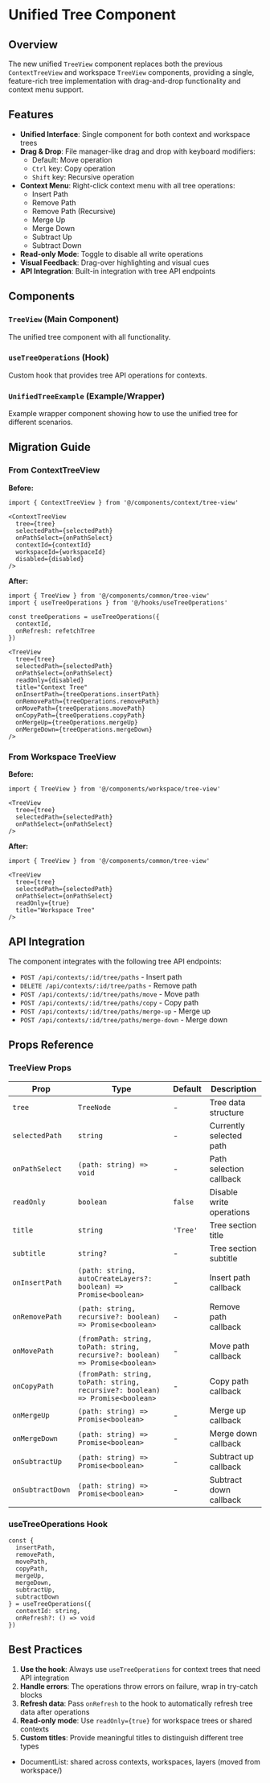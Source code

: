 # Unified Tree Component

## Overview

The new unified `TreeView` component replaces both the previous `ContextTreeView` and workspace `TreeView` components, providing a single, feature-rich tree implementation with drag-and-drop functionality and context menu support.

## Features

- **Unified Interface**: Single component for both context and workspace trees
- **Drag & Drop**: File manager-like drag and drop with keyboard modifiers:
  - Default: Move operation
  - `Ctrl` key: Copy operation
  - `Shift` key: Recursive operation
- **Context Menu**: Right-click context menu with all tree operations:
  - Insert Path
  - Remove Path
  - Remove Path (Recursive)
  - Merge Up
  - Merge Down
  - Subtract Up
  - Subtract Down
- **Read-only Mode**: Toggle to disable all write operations
- **Visual Feedback**: Drag-over highlighting and visual cues
- **API Integration**: Built-in integration with tree API endpoints

## Components

### `TreeView` (Main Component)
The unified tree component with all functionality.

### `useTreeOperations` (Hook)
Custom hook that provides tree API operations for contexts.

### `UnifiedTreeExample` (Example/Wrapper)
Example wrapper component showing how to use the unified tree for different scenarios.

## Migration Guide

### From ContextTreeView

**Before:**
```tsx
import { ContextTreeView } from '@/components/context/tree-view'

<ContextTreeView
  tree={tree}
  selectedPath={selectedPath}
  onPathSelect={onPathSelect}
  contextId={contextId}
  workspaceId={workspaceId}
  disabled={disabled}
/>
```

**After:**
```tsx
import { TreeView } from '@/components/common/tree-view'
import { useTreeOperations } from '@/hooks/useTreeOperations'

const treeOperations = useTreeOperations({
  contextId,
  onRefresh: refetchTree
})

<TreeView
  tree={tree}
  selectedPath={selectedPath}
  onPathSelect={onPathSelect}
  readOnly={disabled}
  title="Context Tree"
  onInsertPath={treeOperations.insertPath}
  onRemovePath={treeOperations.removePath}
  onMovePath={treeOperations.movePath}
  onCopyPath={treeOperations.copyPath}
  onMergeUp={treeOperations.mergeUp}
  onMergeDown={treeOperations.mergeDown}
/>
```

### From Workspace TreeView

**Before:**
```tsx
import { TreeView } from '@/components/workspace/tree-view'

<TreeView
  tree={tree}
  selectedPath={selectedPath}
  onPathSelect={onPathSelect}
/>
```

**After:**
```tsx
import { TreeView } from '@/components/common/tree-view'

<TreeView
  tree={tree}
  selectedPath={selectedPath}
  onPathSelect={onPathSelect}
  readOnly={true}
  title="Workspace Tree"
/>
```

## API Integration

The component integrates with the following tree API endpoints:

- `POST /api/contexts/:id/tree/paths` - Insert path
- `DELETE /api/contexts/:id/tree/paths` - Remove path
- `POST /api/contexts/:id/tree/paths/move` - Move path
- `POST /api/contexts/:id/tree/paths/copy` - Copy path
- `POST /api/contexts/:id/tree/paths/merge-up` - Merge up
- `POST /api/contexts/:id/tree/paths/merge-down` - Merge down

## Props Reference

### TreeView Props

| Prop | Type | Default | Description |
|------|------|---------|-------------|
| `tree` | `TreeNode` | - | Tree data structure |
| `selectedPath` | `string` | - | Currently selected path |
| `onPathSelect` | `(path: string) => void` | - | Path selection callback |
| `readOnly` | `boolean` | `false` | Disable write operations |
| `title` | `string` | `'Tree'` | Tree section title |
| `subtitle` | `string?` | - | Tree section subtitle |
| `onInsertPath` | `(path: string, autoCreateLayers?: boolean) => Promise<boolean>` | - | Insert path callback |
| `onRemovePath` | `(path: string, recursive?: boolean) => Promise<boolean>` | - | Remove path callback |
| `onMovePath` | `(fromPath: string, toPath: string, recursive?: boolean) => Promise<boolean>` | - | Move path callback |
| `onCopyPath` | `(fromPath: string, toPath: string, recursive?: boolean) => Promise<boolean>` | - | Copy path callback |
| `onMergeUp` | `(path: string) => Promise<boolean>` | - | Merge up callback |
| `onMergeDown` | `(path: string) => Promise<boolean>` | - | Merge down callback |
| `onSubtractUp` | `(path: string) => Promise<boolean>` | - | Subtract up callback |
| `onSubtractDown` | `(path: string) => Promise<boolean>` | - | Subtract down callback |

### useTreeOperations Hook

```tsx
const {
  insertPath,
  removePath,
  movePath,
  copyPath,
  mergeUp,
  mergeDown,
  subtractUp,
  subtractDown
} = useTreeOperations({
  contextId: string,
  onRefresh?: () => void
})
```

## Best Practices

1. **Use the hook**: Always use `useTreeOperations` for context trees that need API integration
2. **Handle errors**: The operations throw errors on failure, wrap in try-catch blocks
3. **Refresh data**: Pass `onRefresh` to the hook to automatically refresh tree data after operations
4. **Read-only mode**: Use `readOnly={true}` for workspace trees or shared contexts
5. **Custom titles**: Provide meaningful titles to distinguish different tree types 

- DocumentList: shared across contexts, workspaces, layers (moved from workspace/) 
